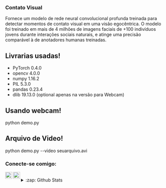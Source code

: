 ### Contato Visual

Fornece um modelo de rede neural convolucional profunda treinada para detectar momentos de contato visual em uma visão egocêntrica. O modelo foi treinado em mais de 4 milhões de imagens faciais de +100 indivíduos jovens durante interações sociais naturais, e atinge uma precisão comparável à de anotadores humanas treinadas.

## Livrarias usadas!

- PyTorch 0.4.0
- opencv 4.0.0
- numpy 1.16.2
- PIL 5.3.0
- pandas 0.23.4
- dlib 19.13.0 (optional apenas na versão para Webcam)

## Usando webcam!

python demo.py

## Arquivo de Video!

python demo.py --video seuarquivo.avi

### Conecte-se comigo:

[<img align="left" alt="codeSTACKr | LinkedIn" width="22px" src="https://cdn.jsdelivr.net/npm/simple-icons@v3/icons/linkedin.svg" />][linkedin]
[<img align="left" alt="codeSTACKr | Instagram" width="22px" src="https://cdn.jsdelivr.net/npm/simple-icons@v3/icons/instagram.svg" />][instagram]

<br />


<details>
  <summary>:zap: Github Stats</summary>

  <img align="left" alt="codeSTACKr's Github Stats" src="https://github-readme-stats.codestackr.vercel.app/api?username=codeSTACKr&show_icons=true&hide_border=true" />

</details>

[website]: https://codeSTACKr.com
[twitter]: https://twitter.com/codeSTACKr
[youtube]: https://youtube.com/codeSTACKr
[instagram]: https://instagram.com/codeSTACKr
[linkedin]: https://linkedin.com/in/codeSTACKr
[webdevplaylist]: https://www.youtube.com/playlist?list=PLkwxH9e_vrAJ0WbEsFA9W3I1W-g_BTsbt
[jsplaylist]: https://www.youtube.com/playlist?list=PLkwxH9e_vrALRJKu7wfXby3MKeflhTu6B
[cssplaylist]: https://www.youtube.com/playlist?list=PLkwxH9e_vrALSdvZuEh6gqQdmDoDIoqz4
[reactplaylist]: https://www.youtube.com/playlist?list=PLkwxH9e_vrAK4TdffpxKY3QGyHCpxFcQ0
